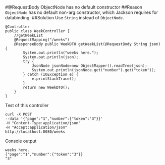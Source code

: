 #@RequestBody ObjectNode has no default constructor
##Reason
`ObjectNode` has no default non-arg constructor, which Jackson requires for databinding.
##Solution
Use `String` instead of `ObjectNode`.
```
@Controller
public class WeekController {
	//getWeekList
	@RequestMapping("/weeks")
	@ResponseBody public WeekDTO getWeekList(@RequestBody String json){
		System.out.println("weeks here.");
		System.out.println(json); 
		try {
			JsonNode jsonNode=new ObjectMapper().readTree(json);
			System.out.println(jsonNode.get("number").get("token"));
		} catch (IOException e) {
			e.printStackTrace();
		}
		return new WeekDTO();
	}
}
```
Test of this controller
```
curl -X POST 
--data '{"page":"1","number":{"token":"3"}}' 
-H "Content-Type:application/json" 
-H "Accept:application/json" 
http://localhost:8080/weeks
```
Console output
```
weeks here.
{"page":"1","number":{"token":"3"}}
"3"
```
